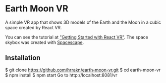 # Earth Moon VR
A simple VR app that shows 3D models of the Earth and the Moon in a cubic space created by React VR.

You can see the tutorial at ["Getting Started with React VR"](https://www.pluralsight.com/guides/getting-started-with-react-vr).
The space skybox was created with [Spacescape](http://alexcpeterson.com/spacescape/).

## Installation
$ git clone https://github.com/hrrakn/earth-moon-vr.git
$ cd earth-moon-vr
$ npm install
$ npm start
Go to http://localhost:8081/vr 
